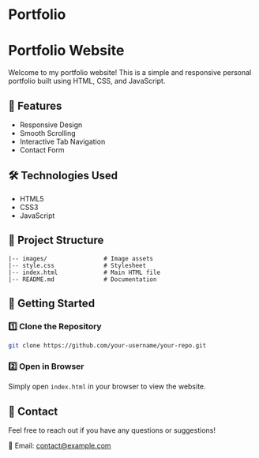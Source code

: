# Portfolio
# Portfolio Website

Welcome to my portfolio website! This is a simple and responsive personal portfolio built using HTML, CSS, and JavaScript.

## 📌 Features
- Responsive Design
- Smooth Scrolling
- Interactive Tab Navigation
- Contact Form

## 🛠️ Technologies Used
- HTML5
- CSS3
- JavaScript

## 📂 Project Structure
```
|-- images/                # Image assets
|-- style.css              # Stylesheet
|-- index.html             # Main HTML file
|-- README.md              # Documentation
```

## 🚀 Getting Started
### 1️⃣ Clone the Repository
```sh
git clone https://github.com/your-username/your-repo.git
```
### 2️⃣ Open in Browser
Simply open `index.html` in your browser to view the website.

## 📧 Contact
Feel free to reach out if you have any questions or suggestions!

📩 Email: contact@example.com 

